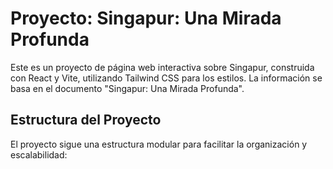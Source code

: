# Proyecto: Singapur: Una Mirada Profunda

Este es un proyecto de página web interactiva sobre Singapur, construida con React y Vite, utilizando Tailwind CSS para los estilos. La información se basa en el documento "Singapur: Una Mirada Profunda".

## Estructura del Proyecto

El proyecto sigue una estructura modular para facilitar la organización y escalabilidad: